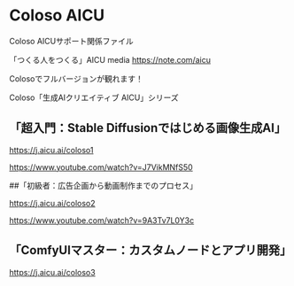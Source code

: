 # Coloso AICU
Coloso AICUサポート関係ファイル

「つくる人をつくる」AICU media
<https://note.com/aicu>

Colosoでフルバージョンが観れます！

Coloso「生成AIクリエイティブ AICU」シリーズ

## 「超入門：Stable Diffusionではじめる画像生成AI」

<https://j.aicu.ai/coloso1>

https://www.youtube.com/watch?v=J7VikMNfS50


##「初級者：広告企画から動画制作までのプロセス」

<https://j.aicu.ai/coloso2>

https://www.youtube.com/watch?v=9A3Tv7L0Y3c

## 「ComfyUIマスター：カスタムノードとアプリ開発」

<https://j.aicu.ai/coloso3>

